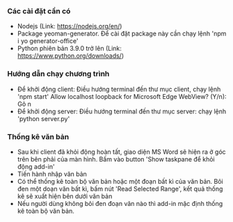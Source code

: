 ### Các cài đặt cần có
- Nodejs (Link: https://nodejs.org/en/)
- Package yeoman-generator. Để cài đặt package này cần chạy lệnh 'npm i yo generator-office'
- Python phiên bản 3.9.0 trở lên (Link: https://www.python.org/downloads/)
### Hướng dẫn chạy chương trình
- Để khởi động client: Điều hướng terminal đến thư mục client, chạy lệnh 'npm start'
  Allow localhost loopback for Microsoft Edge WebView? (Y/n): Gõ n
- Để khởi động server: Điều hướng terminal đến thư mục server: chạy lệnh 'python server.py'
### Thống kê văn bản
- Sau khi client đã khỏi động hoàn tất, giao diện MS Word sẽ hiện ra ở góc trên bên phải của màn hình. Bấm vào button 'Show taskpane để khỏi động add-in'
- Tiến hành nhập văn bản
- Có thể thống kê toàn bộ văn bản hoặc một đoạn bất kì của văn bản. Bôi đen một doạn văn bất kì, bấm nút 'Read Selected Range', kết quả thống kê sẽ xuất hiện bên dưới văn bản
- Nếu người dùng không bôi đen đoạn văn nào thì add-in mặc định thống kê toàn bộ văn bản.